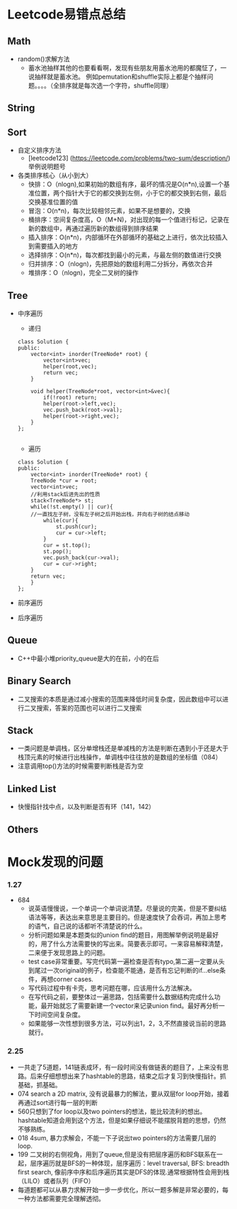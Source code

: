 # Leetcode易错点总结
## Math
* random()求解方法 
	* 蓄水池抽样其他的也要看看啊，发现有些朋友用蓄水池用的都魔怔了，一说抽样就是蓄水池。 例如pemutation和shuffle实际上都是个抽样问题。。。。（全排序就是每次选一个字符，shuffle同理）

## String
## Sort
* 自定义排序方法
	* [leetcode123] (https://leetcode.com/problems/two-sum/description/) 举例说明题号
* 各类排序核心（从小到大）
	* 快排：O（nlogn),如果初始的数组有序，最坏的情况是O(n*n),设置一个基准位置，两个指针大于它的都交换到左侧，小于它的都交换到右侧，最后交换基准位置的值
	* 冒泡：O(n*n)，每次比较相邻元素，如果不是想要的，交换
	* 桶排序：空间复杂度高，O（M+N)，对出现的每一个值进行标记，记录在新的数组中，再通过遍历新的数组得到排序结果
	* 插入排序：O(n*n)，内部循环在外部循环的基础之上进行，依次比较插入到需要插入的地方
	* 选择排序：O(n*n)，每次都找到最小的元素，与最左侧的数值进行交换
	* 归并排序：O（nlogn)，先把原始的数组利用二分拆分，再依次合并
	* 堆排序：O（nlogn)，完全二叉树的操作
	
## Tree

* 中序遍历
	* 递归

	```
	class Solution {
	public:
        vector<int> inorder(TreeNode* root) {
        	vector<int>vec;
        	helper(root,vec);
        	return vec;
    	}
    
    	void helper(TreeNode*root, vector<int>&vec){
        	if(!root) return;
        	helper(root->left,vec);
        	vec.push_back(root->val);
        	helper(root->right,vec);
    	}
	};

	
	```
	* 遍历

	```
	class Solution {
	public:
    	vector<int> inorder(TreeNode* root) {
        TreeNode *cur = root;
        vector<int>vec;
        //利用stack后进先出的性质
        stack<TreeNode*> st;
        while(!st.empty() || cur){
        //一直找左子树，没有左子树之后开始出栈，并向右子树的结点移动
            while(cur){
                st.push(cur);
                cur = cur->left;
            }
            cur = st.top();
            st.pop();
            vec.push_back(cur->val);
            cur = cur->right;
        }
        return vec;
    	}
	};

	```
* 前序遍历
* 后序遍历

## Queue
* C++中最小堆priority_queue是大的在前，小的在后

## Binary Search
* 二叉搜索的本质是通过减小搜索的范围来降低时间复杂度，因此数组中可以进行二叉搜索，答案的范围也可以进行二叉搜索

## Stack
* 一类问题是单调栈，区分单增栈还是单减栈的方法是判断在遇到小于还是大于栈顶元素的时候进行出栈操作，单调栈中往往放的是数组的坐标值（084）
* 注意调用top()方法的时候需要判断栈是否为空

## Linked List
* 快慢指针找中点，以及判断是否有环（141，142）

## Others




# Mock发现的问题
### 1.27
* 684
	* 说英语慢慢说，一个单词一个单词说清楚。尽量说的完美，但是不要纠结语法等等，表达出来意思是主要目的。但是速度快了会吞词，再加上思考的语气，自己说的话都听不清楚说的什么。
	* 分析问题如果是本题类似的union find的题目，用图解举例说明是最好的，用了什么方法需要快的写出来。简要表示即可。一来容易解释清楚，二来便于发现思路上的问题。
	* test case非常重要。写完代码第一遍检查是否有typo,第二遍一定要从头到尾过一次original的例子，检查能不能通，是否有忘记判断的if...else条件，再想corner cases.
	* 写代码过程中有卡壳，思考问题在哪，应该用什么方法解决。
	* 在写代码之前，要整体过一遍思路，包括需要什么数据结构完成什么功能，最开始就忘了需要新建一个vector来记录union find。最好再分析一下时间空间复杂度。
	* 如果能够一次性想到很多方法，可以列出1，2，3,不然直接说当前的思路就行。


### 2.25

* 一共走了5道题，141链表成环，有一段时间没有做链表的题目了，上来没有思路。后来仔细想想出来了hashtable的思路，结束之后才复习到快慢指针。抓基础，抓基础。
* 074 search a 2D matrix, 没有说最暴力的解法，要从双层for loop开始，接着再通过sort进行每一层的判断
* 560只想到了for loop以及two pointers的想法，能比较流利的想出。hashtable知道会用到这个方法，但是如果仔细说不能摆脱背题的思想，仍然不够熟练。
* 018 4sum, 暴力求解会，不能一下子说出two pointers的方法需要几层的loop.
* 199 二叉树的右侧视角，用到了queue,但是没有把层序遍历和BFS联系在一起，层序遍历就是BFS的一种体现，层序遍历：level traversal, BFS: breadth first search, 像前序中序和后序遍历其实是DFS的体现.通常根据特性会用到栈（LILO）或者队列（FIFO）
* 每道题都可以从暴力求解开始一步一步优化，所以一题多解是非常必要的，每一种方法都需要完全理解透彻。
